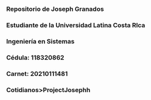 ### Repositorio de Joseph Granados
### Estudiante de la Universidad Latina Costa RIca
### Ingeniería en Sistemas
### Cédula: 118320862 
### Carnet: 20210111481
### Cotidianos>ProjectJosephh
